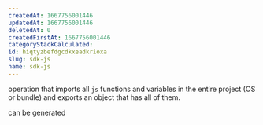 ```yaml
---
createdAt: 1667756001446
updatedAt: 1667756001446
deletedAt: 0
createdFirstAt: 1667756001446
categoryStackCalculated: 
id: hiqtyzbefdgcdkxeadkrioxa
slug: sdk-js
name: sdk-js
---
```


operation that imports all `js` functions and variables in the entire project (OS or bundle) and exports an object that has all of them.

can be generated
